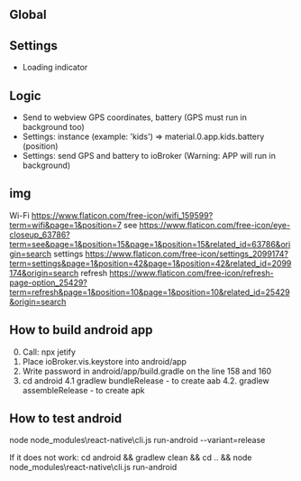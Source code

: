 ## Global

## Settings
- Loading indicator
<!-- - Show in settings hint: you can slide right to left to show settings button -->

## Logic
<!-- Open menu in material by slide left to right -->
<!-- Show settings button in App by slide right to left and hide after 5 seconds -->
- Send to webview GPS coordinates, battery (GPS must run in background too)
- Settings: instance (example: 'kids') => material.0.app.kids.battery (position)
- Settings: send GPS and battery to ioBroker (Warning: APP will run in background)

## img
Wi-Fi https://www.flaticon.com/free-icon/wifi_159599?term=wifi&page=1&position=7
see https://www.flaticon.com/free-icon/eye-closeup_63786?term=see&page=1&position=15&page=1&position=15&related_id=63786&origin=search
settings https://www.flaticon.com/free-icon/settings_2099174?term=settings&page=1&position=42&page=1&position=42&related_id=2099174&origin=search
refresh https://www.flaticon.com/free-icon/refresh-page-option_25429?term=refresh&page=1&position=10&page=1&position=10&related_id=25429&origin=search

## How to build android app
0. Call: npx jetify
1. Place ioBroker.vis.keystore into android/app
2. Write password in android/app/build.gradle on the line 158 and 160
3. cd android
4.1 gradlew bundleRelease - to create aab
4.2. gradlew assembleRelease - to create apk

## How to test android
node node_modules\react-native\cli.js run-android --variant=release

If it does not work:
cd android && gradlew clean && cd .. && node node_modules\react-native\cli.js run-android